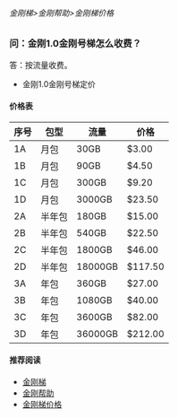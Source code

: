 ###### 金刚梯>金刚帮助>金刚梯价格
### 问：金刚1.0金刚号梯怎么收费？

答：按流量收费。

- 金刚1.0金刚号梯定价



#### 价格表

|序号 |包型  |流量 |价格 | 
| ------ | ---- | ------- | ------- |
|1A|月包   |   30GB|   $3.00|
|1B|月包   |   90GB|   $4.50|
|1C|月包   |  300GB|   $9.20|
|1D|月包   | 3000GB|  $23.50|
|2A|半年包 |   180GB| $15.00|
|2B|半年包 |   540GB| $22.50|
|2C|半年包 |  1800GB| $46.00|
|2D|半年包 | 18000GB|$117.50|
|3A|年包   |   360GB| $27.00|
|3B|年包   |  1080GB| $40.00|
|3C|年包   |  3600GB| $82.00|
|3D|年包   | 36000GB|$212.00|



#### 推荐阅读
- [金刚梯](https://github.com/a2zitpro/web/blob/master/dlb.md)
- [金刚帮助](https://github.com/a2zitpro/web/blob/master/list_helpkkvpn.md)
- [金刚梯价格](https://github.com/a2zitpro/web/blob/master/list_kkprice.md)
